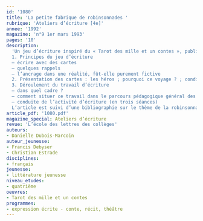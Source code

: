 ```yaml
---
id: '1080'
title: 'La petite fabrique de robinsonnades '
rubrique: 'Ateliers d’écriture [4e]'
annee: '1992'
magazine: 'n°9 1er mars 1993'
pages: '10'
description: 
  'Un jeu d’écriture inspiré du « Tarot des mille et un contes », publié aux éditions de l’École. Le but : écrire une robinsonnade en s’aidant d’un jeu de cartes reprenant les éléments qui constituent traditionnellement le récit d’aventures sur une île…
  1. Principes du jeu d’écriture
  – écrire avec des cartes
  – quelques rappels
  – l’ancrage dans une réalité, fût-elle purement fictive
  2. Présentation des cartes : les héros ; pourquoi ce voyage ? ; conditions du naufrage ; sur quel type d’île ? ; ressources disponibles dans l’épave et dans l’île ; premières réactions ; rencontres sur l’île ; après une relative amélioration de la situation, des complications viennent fragiliser la vie sur l’île ; aménagement et exploitation de l’environnement, organisation de la vie sur l’île ; dénouement
  3. Déroulement du travail d’écriture
  – dans quel cadre ?
  – comment situer ce travail dans le parcours pédagogique général des élèves ?
  – conduite de l’activité d’écriture (en trois séances)
  L’article est suivi d’une bibliographie sur le thème de la robinsonnade.'
article_pdf: '1080.pdf'
magazine_special: Ateliers d’écriture
revue: 'L’école des lettres des collèges'
auteurs:
- Danielle Dubois-Marcoin
auteur_jeunesse:
- Francis Debyser
- Christian Estrade
disciplines:
- français
jeunesse:
- littérature jeunesse
niveau_etudes:
- quatrième
oeuvres:
- Tarot des mille et un contes
programmes:
- expression écrite - conte, récit, théâtre
---
```

